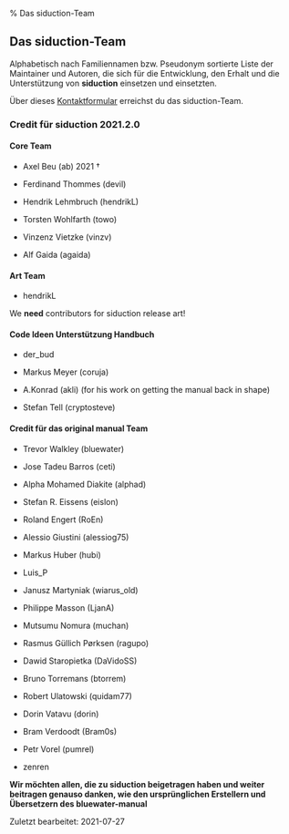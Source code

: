 % Das siduction-Team

## Das siduction-Team

Alphabetisch nach Familiennamen bzw. Pseudonym sortierte Liste der Maintainer und Autoren, die sich für die Entwicklung, den Erhalt und die Unterstützung von **siduction** einsetzen und einsetzten.

Über dieses [Kontaktformular](https://forum.siduction.org/index.php?action=contact) erreichst du das siduction-Team.


### Credit für siduction 2021.2.0

#### Core Team

+ Axel Beu (ab) 2021 †

+ Ferdinand Thommes (devil) 

+ Hendrik Lehmbruch (hendrikL)

+ Torsten Wohlfarth (towo)

+ Vinzenz Vietzke (vinzv)

+ Alf Gaida (agaida)

#### Art Team

+ hendrikL

We **need** contributors for siduction release art!

#### Code Ideen Unterstützung Handbuch

+ der_bud

+ Markus Meyer (coruja)

+ A.Konrad (akli) (for his work on getting the manual back in shape)

+ Stefan Tell (cryptosteve)

#### Credit für das original manual Team

+ Trevor Walkley (bluewater)

+ Jose Tadeu Barros (ceti)

+ Alpha Mohamed Diakite (alphad)

+ Stefan R. Eissens (eislon)

+ Roland Engert (RoEn)

+ Alessio Giustini (alessiog75)

+ Markus Huber (hubi)

+ Luis_P

+ Janusz Martyniak (wiarus_old)

+ Philippe Masson (LjanA)

+ Mutsumu Nomura (muchan)

+ Rasmus Güllich Pørksen (ragupo)

+ Dawid Staropietka (DaVidoSS)

+ Bruno Torremans (btorrem)

+ Robert Ulatowski (quidam77)

+ Dorin Vatavu (dorin)

+ Bram Verdoodt (Bram0s)

+ Petr Vorel (pumrel)

+ zenren

**Wir möchten allen, die zu siduction beigetragen haben und weiter beitragen genauso danken, wie den ursprünglichen Erstellern und Übersetzern des bluewater-manual**

<div id="rev">Zuletzt bearbeitet: 2021-07-27</div>

